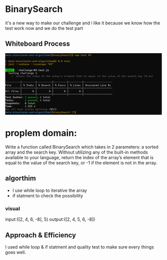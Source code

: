 # BinarySearch

it's a new way to make our challenge and i like it because we know how the test work now and we do the test part 

## Whiteboard Process
<!-- Embedded whiteboard image -->
![image](assets/Capture3.PNG)
# proplem domain:

Write a function called BinarySearch which takes in 2 parameters: a sorted array and the search key. Without utilizing any of the built-in methods available to your language, return the index of the array’s element that is equal to the value of the search key, or -1 if the element is not in the array.

## algorthim
- I use while loop to iterative the array
- if statment to check the possibility 

### visual 
input:([2, 4, 6, -8], 5) output:([2, 4, 5, 6, -8])

## Approach & Efficiency
<!-- What approach did you take? Discuss Why. What is the Big O space/time for this approach? -->
I used while loop & if statment and quality test to make sure every things goes well.
